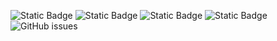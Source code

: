 ![Static Badge](https://img.shields.io/badge/blacklists-60-000000) ![Static Badge](https://img.shields.io/badge/blacklisted-2850101-cc0000) ![Static Badge](https://img.shields.io/badge/whitelisted-2244-00CC00) ![Static Badge](https://img.shields.io/badge/streaming_blacklist-28107-000000) ![GitHub issues](https://img.shields.io/github/issues/fabriziosalmi/blacklists)
